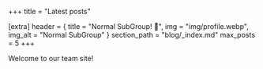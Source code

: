 +++
title = "Latest posts"

[extra]
header = { title = "Normal SubGroup! 👋", img = "img/profile.webp", img_alt = "Normal SubGroup" }
section_path = "blog/_index.md"
max_posts = 5
+++

Welcome to our team site!
